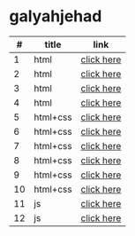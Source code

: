 # galyahjehad
|#|title|link|
|-|-|-|
|1|html|[click here](./class02/class2.md)|
|2|html|[click here](./class02/class2.md)|
|3|html|[click here](./class02/class2.md)|
|4|html|[click here](./class02/class2.md)|
|5|html+css|[click here](./class02/class2.md)|
|6|html+css|[click here](./class02/class2.md)|
|7|html+css|[click here](./class02/class2.md)|
|8|html+css|[click here](./class02/class2.md)|
|9|html+css|[click here](./class02/class2.md)|
|10|html+css|[click here](./class02/class2.md)|
|11|js|[click here](./class02/class2.md)|
|12|js|[click here](./class02/class2.md)|

 
